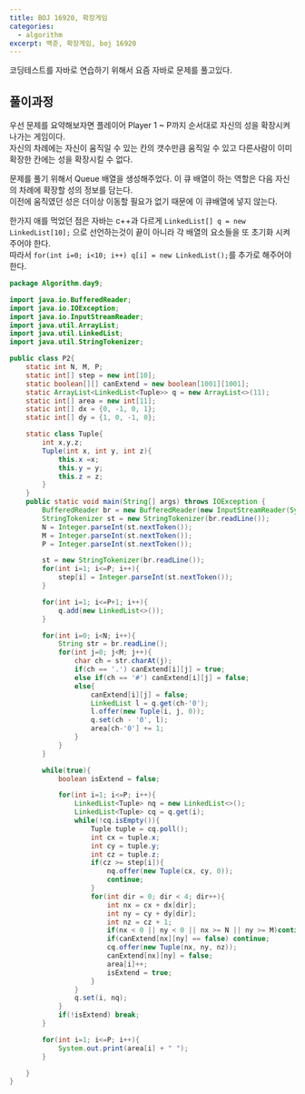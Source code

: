 ```yaml
---
title: BOJ 16920, 확장게임
categories:
  - algorithm
excerpt: 백준, 확장게임, boj 16920
---
```


코딩테스트를 자바로 연습하기 위해서 요즘 자바로 문제를 풀고있다.  

## 풀이과정
우선 문제를 요약해보자면 플레이어 Player 1 ~ P까지 순서대로 자신의 성을 확장시켜 나가는 게임이다.  
자신의 차례에는 자신이 움직일 수 있는 칸의 갯수만큼 움직일 수 있고 다른사람이 이미 확장한 칸에는 성을 확장시킬 수 없다.

문제를 풀기 위해서 Queue 배열을 생성해주었다.
이 큐 배열이 하는 역할은 다음 자신의 차례에 확장할 성의 정보를 담는다.  
이전에 움직였던 성은 더이상 이동할 필요가 없기 때문에 이 큐배열에 넣지 않는다.  

한가지 애를 먹었던 점은 자바는 c++과 다르게 
```LinkedList[] q = new LinkedList[10];``` 으로 선언하는것이 끝이 아니라 각 배열의 요소들을 또 초기화 시켜주어야 한다.   
따라서 ```for(int i=0; i<10; i++) q[i] = new LinkedList();```를 추가로 해주어야한다.



```java
package Algorithm.day9;

import java.io.BufferedReader;
import java.io.IOException;
import java.io.InputStreamReader;
import java.util.ArrayList;
import java.util.LinkedList;
import java.util.StringTokenizer;

public class P2{
    static int N, M, P;
    static int[] step = new int[10];
    static boolean[][] canExtend = new boolean[1001][1001];
    static ArrayList<LinkedList<Tuple>> q = new ArrayList<>(11);
    static int[] area = new int[11];
    static int[] dx = {0, -1, 0, 1};
    static int[] dy = {1, 0, -1, 0};

    static class Tuple{
        int x,y,z;
        Tuple(int x, int y, int z){
            this.x =x;
            this.y = y;
            this.z = z;
        }
    }
    public static void main(String[] args) throws IOException {
        BufferedReader br = new BufferedReader(new InputStreamReader(System.in));
        StringTokenizer st = new StringTokenizer(br.readLine());
        N = Integer.parseInt(st.nextToken());
        M = Integer.parseInt(st.nextToken());
        P = Integer.parseInt(st.nextToken());

        st = new StringTokenizer(br.readLine());
        for(int i=1; i<=P; i++){
            step[i] = Integer.parseInt(st.nextToken());
        }

        for(int i=1; i<=P+1; i++){
            q.add(new LinkedList<>());
        }

        for(int i=0; i<N; i++){
            String str = br.readLine();
            for(int j=0; j<M; j++){
                char ch = str.charAt(j);
                if(ch == '.') canExtend[i][j] = true;
                else if(ch == '#') canExtend[i][j] = false;
                else{
                    canExtend[i][j] = false;
                    LinkedList l = q.get(ch-'0');
                    l.offer(new Tuple(i, j, 0));
                    q.set(ch - '0', l);
                    area[ch-'0'] += 1;
                }
            }
        }

        while(true){
            boolean isExtend = false;

            for(int i=1; i<=P; i++){
                LinkedList<Tuple> nq = new LinkedList<>();
                LinkedList<Tuple> cq = q.get(i);
                while(!cq.isEmpty()){
                    Tuple tuple = cq.poll();
                    int cx = tuple.x;
                    int cy = tuple.y;
                    int cz = tuple.z;
                    if(cz >= step[i]){
                        nq.offer(new Tuple(cx, cy, 0));
                        continue;
                    }
                    for(int dir = 0; dir < 4; dir++){
                        int nx = cx + dx[dir];
                        int ny = cy + dy[dir];
                        int nz = cz + 1;
                        if(nx < 0 || ny < 0 || nx >= N || ny >= M)continue;
                        if(canExtend[nx][ny] == false) continue;
                        cq.offer(new Tuple(nx, ny, nz));
                        canExtend[nx][ny] = false;
                        area[i]++;
                        isExtend = true;
                    }
                }
                q.set(i, nq);
            }
            if(!isExtend) break;
        }

        for(int i=1; i<=P; i++){
            System.out.print(area[i] + " ");
        }

    }
}
```